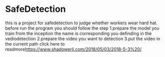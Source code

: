 # SafeDetection
this is a project for safedetection to judge whether workers wear hard hat.
before run the program you should follow the step
1.prepare the model you train from the inception the name is corresponding you definding in the vediodetection
2.prepare the video you want to detection
3.put the video in the current path
click here to readmore<https://www.shadowerli.com/2018/05/03/2018-5-3%20/>

